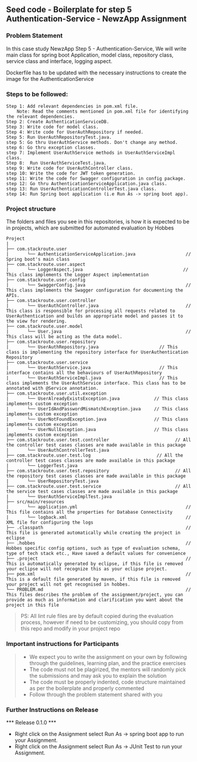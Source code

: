 ## Seed code - Boilerplate for step 5 Authentication-Service - NewzApp Assignment

### Problem Statement

In this case study NewzApp Step 5 - Authentication-Service, We will write main class for spring boot Application, model class, repository class, service class and interface, logging aspect.

Dockerfile has to be updated with the necessary instructions to create the image for the AuthenticationService

### Steps to be followed:

    Step 1: Add relevant dependencies in pom.xml file. 
        Note: Read the comments mentioned in pom.xml file for identifying the relevant dependencies.
    Step 2: Create AuthenticationServiceDB.
    Step 3: Write code for model class.
    Step 4: Write code for UserAuthRepository if needed.
    Step 5: Run UserAuthRepositoryTest.java. 
    step 5: Go thru UserAuthService methods. Don't change any method.
    step 6: Go thru exception classes.
    step 7: Implement UserAuthService methods in UserAuthServiceImpl class.
    Step 8:  Run UserAuthServiceTest.java.
    step 9: Write code for UserAuthController class.
    step 10: Write the code for JWT token generation.
    step 11: Write the code for Swagger configuration in config package.
    step 12: Go thru AuthenticationServiceApplication.java class.
    step 13: Run UserAuthenticationControllerTest.java class.
    step 14: Run Spring boot application (i.e Run As -> spring boot app).


### Project structure

The folders and files you see in this repositories, is how it is expected to be in projects, which are submitted for automated evaluation by Hobbes

    Project
	|
	├── com.stackroute.user
	|	    └── AuthenticationServiceApplication.java                   // Spring boot's main class
	├── com.stackroute.user.aspect             
    |       └── LoggerAspect.java                                      // This class implements the Logger Aspect implementation
	├── com.stackroute.user.config             
    |       └── SwaggerConfig.java                                      // This class implements the Swagger configuration for documenting the APIs.
	├── com.stackroute.user.controller
	|		└── UserAuthController.java                                 // This class is responsible for processing all requests related to UserAuthentication and builds an appropriate model and passes it to the view for rendering.
	├── com.stackroute.user.model
	|		└── User.java                                               // This class will be acting as the data model.
	├── com.stackroute.user.repository
	|		└── UserAuthRepository.java                       // This class is implementing the repository interface for UserAuthentication Repository
	├── com.stackroute.user.service
	|		└── UserAuthService.java                          // This interface contains all the behaviours of UserAuthRepository
	|		└── UserAuthServiceImpl.java                      // This class implements the UserAuthService interface. This class has to be annotated with @Service annotation.
	├── com.stackroute.user.util.exception
	|		└── UserAlreadyExistsException.java             // This class implements custom exception
	|		└── UserIdAndPasswordMismatchException.java     // This class implements custom exception
	|		└── UserNotFoundException.java                  // This class implements custom exception
	|		└── UserNullException.java                      // This class implements custom exception
	├── com.stackroute.user.test.controller                         // All the controller test cases classes are made available in this package
	|		└── UserAuthControllerTest.java
	├── com.stackroute.user.test.log                         // All the controller test cases classes are made available in this package
	|		└── LoggerTest.java
	├── com.stackroute.user.test.repository                         // All the repository test cases classes are made available in this package
	|		└── UserRepositoryTest.java
	├── com.stackroute.user.test.service                            // All the service test cases classes are made available in this package
	|		└── UserAuthServiceImplTest.java
	├── src/main/resources
	|		└── application.yml                                         // This file contains all the properties for Database Connectivity
	|		└── logback.xml                                             // XML file for configuring the logs
	├── .classpath			                                            // This file is generated automatically while creating the project in eclipse
	├── .hobbes   			                                            // Hobbes specific config options, such as type of evaluation schema, type of tech stack etc., Have saved a default values for convenience
	├── .project			                                            // This is automatically generated by eclipse, if this file is removed your eclipse will not recognize this as your eclipse project. 
	├── pom.xml 			                                            // This is a default file generated by maven, if this file is removed your project will not get recognised in hobbes.
	└── PROBLEM.md  		                                            // This files describes the problem of the assignment/project, you can provide as much as information and clarification you want about the project in this file

> PS: All lint rule files are by default copied during the evaluation process, however if need to be customizing, you should copy from this repo and modify in your project repo

### Important instructions for Participants
> - We expect you to write the assignment on your own by following through the guidelines, learning plan, and the practice exercises
> - The code must not be plagirized, the mentors will randomly pick the submissions and may ask you to explain the solution
> - The code must be properly indented, code structure maintained as per the boilerplate and properly commented
> - Follow through the problem statement shared with you

### Further Instructions on Release

*** Release 0.1.0 ***

- Right click on the Assignment select Run As -> spring boot app to run your Assignment.
- Right click on the Assignment select Run As -> JUnit Test to run your Assignment.